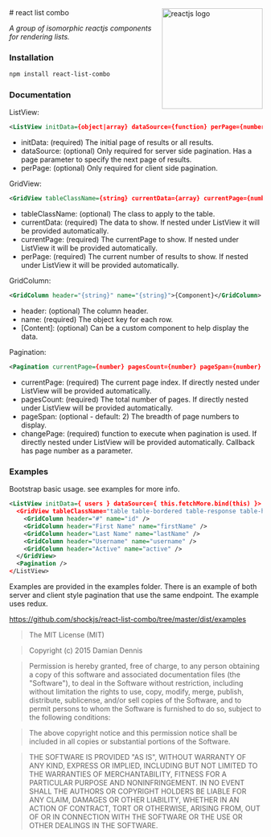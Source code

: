 <img align="right" width="200" alt="reactjs logo" src="http://shockjs.github.io/reactjs.svg">
# react list combo


*A group of isomorphic reactjs components for rendering lists.*

### Installation
```bash
npm install react-list-combo
```

### Documentation

ListView:
```xml
<ListView initData={object|array} dataSource={function} perPage={number}></ListView>
```
  * initData: (required) The initial page of results or all results.
  * dataSource: (optional) Only required for server side pagination. Has a page parameter to specify the next page of results.
  * perPage: (optional) Only required for client side pagination.

GridView:
```xml
<GridView tableClassName={string} currentData={array} currentPage={number} perPage={number}></GridView>
```
  * tableClassName: (optional) The class to apply to the table.
  * currentData: (required) The data to show. If nested under ListView it will be provided automatically.
  * currentPage: (required) The currentPage to show. If nested under ListView it will be provided automatically.
  * perPage: (required) The current number of results to show. If nested under ListView it will be provided automatically.

GridColumn:
```xml
<GridColumn header="{string}" name="{string}">{Component}</GridColumn>
```
  * header: (optional) The column header.
  * name: (required) The object key for each row.
  * [Content]: (optional) Can be a custom component to help display the data.

Pagination:
```xml
<Pagination currentPage={number} pagesCount={number} pageSpan={number} changePage={function} />
```
  * currentPage: (required) The current page index. If directly nested under ListView will be provided automatically.
  * pagesCount: (required) The total number of pages. If directly nested under ListView will be provided automatically.
  * pageSpan: (optional - default: 2) The breadth of page numbers to display.
  * changePage: (required) function to execute when pagination is used. If directly nested under ListView will be provided automatically. Callback has page number as a parameter.


### Examples

Bootstrap basic usage. see examples for more info.
```xml
<ListView initData={ users } dataSource={ this.fetchMore.bind(this) }>
  <GridView tableClassName="table table-bordered table-response table-hover table-condensed">
    <GridColumn header="#" name="id" />
    <GridColumn header="First Name" name="firstName" />
    <GridColumn header="Last Name" name="lastName" />
    <GridColumn header="Username" name="username" />
    <GridColumn header="Active" name="active" />
  </GridView>
  <Pagination />
</ListView>
```

Examples are provided in the examples folder. There is an example of both server
and client style pagination that use the same endpoint. The example uses redux.

https://github.com/shockjs/react-list-combo/tree/master/dist/examples

> The MIT License (MIT)

> Copyright (c) 2015 Damian Dennis

> Permission is hereby granted, free of charge, to any person obtaining a copy
> of this software and associated documentation files (the "Software"), to deal
> in the Software without restriction, including without limitation the rights
> to use, copy, modify, merge, publish, distribute, sublicense, and/or sell
> copies of the Software, and to permit persons to whom the Software is
> furnished to do so, subject to the following conditions:

> The above copyright notice and this permission notice shall be included in all
> copies or substantial portions of the Software.

> THE SOFTWARE IS PROVIDED "AS IS", WITHOUT WARRANTY OF ANY KIND, EXPRESS OR
> IMPLIED, INCLUDING BUT NOT LIMITED TO THE WARRANTIES OF MERCHANTABILITY,
> FITNESS FOR A PARTICULAR PURPOSE AND NONINFRINGEMENT. IN NO EVENT SHALL THE
> AUTHORS OR COPYRIGHT HOLDERS BE LIABLE FOR ANY CLAIM, DAMAGES OR OTHER
> LIABILITY, WHETHER IN AN ACTION OF CONTRACT, TORT OR OTHERWISE, ARISING FROM,
> OUT OF OR IN CONNECTION WITH THE SOFTWARE OR THE USE OR OTHER DEALINGS IN THE
> SOFTWARE.
